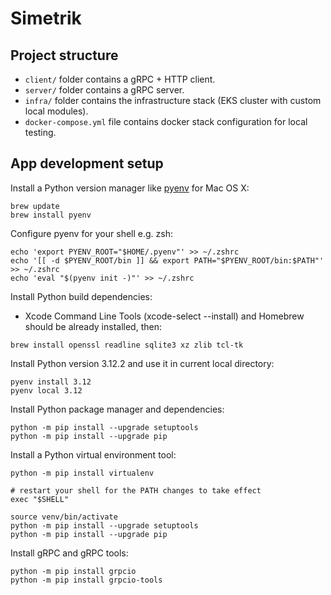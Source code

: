 # Simetrik

## Project structure
- `client/` folder contains a gRPC + HTTP client.
- `server/` folder contains a gRPC server.
- `infra/` folder contains the infrastructure stack (EKS cluster with custom local modules).
- `docker-compose.yml` file contains docker stack configuration for local testing.
  
## App development setup
Install a Python version manager like [pyenv](https://github.com/pyenv/pyenv) for Mac OS X:
```
brew update
brew install pyenv
```
Configure pyenv for your shell e.g. zsh:
```
echo 'export PYENV_ROOT="$HOME/.pyenv"' >> ~/.zshrc
echo '[[ -d $PYENV_ROOT/bin ]] && export PATH="$PYENV_ROOT/bin:$PATH"' >> ~/.zshrc
echo 'eval "$(pyenv init -)"' >> ~/.zshrc
```

Install Python build dependencies:
- Xcode Command Line Tools (xcode-select --install) and Homebrew should be already installed, then:
```
brew install openssl readline sqlite3 xz zlib tcl-tk
```

Install Python version 3.12.2 and use it in current local directory:
```
pyenv install 3.12
pyenv local 3.12
```

Install Python package manager and dependencies:
```
python -m pip install --upgrade setuptools
python -m pip install --upgrade pip
```

Install a Python virtual environment tool:
```
python -m pip install virtualenv

# restart your shell for the PATH changes to take effect
exec "$SHELL"

source venv/bin/activate
python -m pip install --upgrade setuptools
python -m pip install --upgrade pip
```

Install gRPC and gRPC tools:
```
python -m pip install grpcio
python -m pip install grpcio-tools
```

